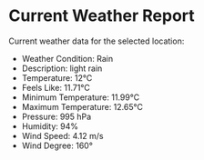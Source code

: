 # Current Weather Report
Current weather data for the selected location:
- Weather Condition: Rain
- Description: light rain
- Temperature: 12°C
- Feels Like: 11.71°C
- Minimum Temperature: 11.99°C
- Maximum Temperature: 12.65°C
- Pressure: 995 hPa
- Humidity: 94%
- Wind Speed: 4.12 m/s
- Wind Degree: 160°
